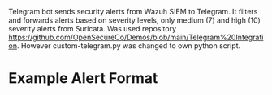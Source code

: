 Telegram bot sends security alerts from Wazuh SIEM to Telegram. It filters and forwards alerts based on severity levels, only medium (7) and high (10) severity alerts from Suricata.
Was used repository https://github.com/OpenSecureCo/Demos/blob/main/Telegram%20Integration. However custom-telegram.py was changed to own python script.

# Example Alert Format
